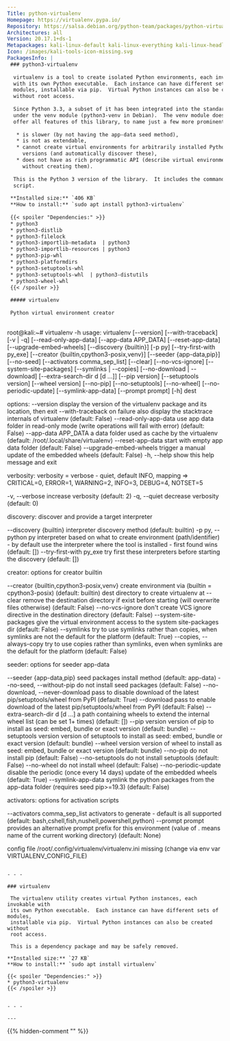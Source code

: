 ```yaml
---
Title: python-virtualenv
Homepage: https://virtualenv.pypa.io/
Repository: https://salsa.debian.org/python-team/packages/python-virtualenv
Architectures: all
Version: 20.17.1+ds-1
Metapackages: kali-linux-default kali-linux-everything kali-linux-headless kali-linux-large 
Icon: /images/kali-tools-icon-missing.svg
PackagesInfo: |
 ### python3-virtualenv
 
  virtualenv is a tool to create isolated Python environments, each invokable
  with its own Python executable.  Each instance can have different sets of
  modules, installable via pip.  Virtual Python instances can also be created
  without root access.
   
  Since Python 3.3, a subset of it has been integrated into the standard library
  under the venv module (python3-venv in Debian).  The venv module does not
  offer all features of this library, to name just a few more prominent ones:
   
   * is slower (by not having the app-data seed method),
   * is not as extendable,
   * cannot create virtual environments for arbitrarily installed Python
     versions (and automatically discover these),
   * does not have as rich programmatic API (describe virtual environments
     without creating them).
   
  This is the Python 3 version of the library.  It includes the command line
  script.
 
 **Installed size:** `406 KB`  
 **How to install:** `sudo apt install python3-virtualenv`  
 
 {{< spoiler "Dependencies:" >}}
 * python3
 * python3-distlib 
 * python3-filelock
 * python3-importlib-metadata  | python3 
 * python3-importlib-resources | python3 
 * python3-pip-whl
 * python3-platformdirs 
 * python3-setuptools-whl
 * python3-setuptools-whl  | python3-distutils
 * python3-wheel-whl
 {{< /spoiler >}}
 
 ##### virtualenv
 
 Python virtual environment creator
 
 ```
 root@kali:~# virtualenv -h
 usage: virtualenv [--version] [--with-traceback] [-v | -q] [--read-only-app-data] [--app-data APP_DATA] [--reset-app-data] [--upgrade-embed-wheels] [--discovery {builtin}] [-p py] [--try-first-with py_exe]
                   [--creator {builtin,cpython3-posix,venv}] [--seeder {app-data,pip}] [--no-seed] [--activators comma_sep_list] [--clear] [--no-vcs-ignore] [--system-site-packages] [--symlinks | --copies] [--no-download | --download]
                   [--extra-search-dir d [d ...]] [--pip version] [--setuptools version] [--wheel version] [--no-pip] [--no-setuptools] [--no-wheel] [--no-periodic-update] [--symlink-app-data] [--prompt prompt] [-h]
                   dest
 
 options:
   --version                     display the version of the virtualenv package and its location, then exit
   --with-traceback              on failure also display the stacktrace internals of virtualenv (default: False)
   --read-only-app-data          use app data folder in read-only mode (write operations will fail with error) (default: False)
   --app-data APP_DATA           a data folder used as cache by the virtualenv (default: /root/.local/share/virtualenv)
   --reset-app-data              start with empty app data folder (default: False)
   --upgrade-embed-wheels        trigger a manual update of the embedded wheels (default: False)
   -h, --help                    show this help message and exit
 
 verbosity:
   verbosity = verbose - quiet, default INFO, mapping => CRITICAL=0, ERROR=1, WARNING=2, INFO=3, DEBUG=4, NOTSET=5
 
   -v, --verbose                 increase verbosity (default: 2)
   -q, --quiet                   decrease verbosity (default: 0)
 
 discovery:
   discover and provide a target interpreter
 
   --discovery {builtin}         interpreter discovery method (default: builtin)
   -p py, --python py            interpreter based on what to create environment (path/identifier) - by default use the interpreter where the tool is installed - first found wins (default: [])
   --try-first-with py_exe       try first these interpreters before starting the discovery (default: [])
 
 creator:
   options for creator builtin
 
   --creator {builtin,cpython3-posix,venv}
                                 create environment via (builtin = cpython3-posix) (default: builtin)
   dest                          directory to create virtualenv at
   --clear                       remove the destination directory if exist before starting (will overwrite files otherwise) (default: False)
   --no-vcs-ignore               don't create VCS ignore directive in the destination directory (default: False)
   --system-site-packages        give the virtual environment access to the system site-packages dir (default: False)
   --symlinks                    try to use symlinks rather than copies, when symlinks are not the default for the platform (default: True)
   --copies, --always-copy       try to use copies rather than symlinks, even when symlinks are the default for the platform (default: False)
 
 seeder:
   options for seeder app-data
 
   --seeder {app-data,pip}       seed packages install method (default: app-data)
   --no-seed, --without-pip      do not install seed packages (default: False)
   --no-download, --never-download
                                 pass to disable download of the latest pip/setuptools/wheel from PyPI (default: True)
   --download                    pass to enable download of the latest pip/setuptools/wheel from PyPI (default: False)
   --extra-search-dir d [d ...]  a path containing wheels to extend the internal wheel list (can be set 1+ times) (default: [])
   --pip version                 version of pip to install as seed: embed, bundle or exact version (default: bundle)
   --setuptools version          version of setuptools to install as seed: embed, bundle or exact version (default: bundle)
   --wheel version               version of wheel to install as seed: embed, bundle or exact version (default: bundle)
   --no-pip                      do not install pip (default: False)
   --no-setuptools               do not install setuptools (default: False)
   --no-wheel                    do not install wheel (default: False)
   --no-periodic-update          disable the periodic (once every 14 days) update of the embedded wheels (default: True)
   --symlink-app-data            symlink the python packages from the app-data folder (requires seed pip>=19.3) (default: False)
 
 activators:
   options for activation scripts
 
   --activators comma_sep_list   activators to generate - default is all supported (default: bash,cshell,fish,nushell,powershell,python)
   --prompt prompt               provides an alternative prompt prefix for this environment (value of . means name of the current working directory) (default: None)
 
 config file /root/.config/virtualenv/virtualenv.ini missing (change via env var VIRTUALENV_CONFIG_FILE)
 ```
 
 - - -
 
 ### virtualenv
 
  The virtualenv utility creates virtual Python instances, each invokable with
  its own Python executable.  Each instance can have different sets of modules,
  installable via pip.  Virtual Python instances can also be created without
  root access.
   
  This is a dependency package and may be safely removed.
 
 **Installed size:** `27 KB`  
 **How to install:** `sudo apt install virtualenv`  
 
 {{< spoiler "Dependencies:" >}}
 * python3-virtualenv
 {{< /spoiler >}}
 
 
 - - -
 
---
```

{{% hidden-comment "<!--Do not edit anything above this line-->" %}}
